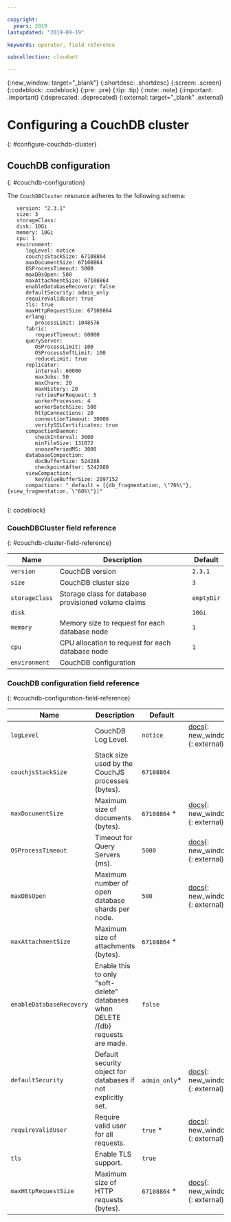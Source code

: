```yaml
---

copyright:
  years: 2019
lastupdated: "2019-09-19"

keywords: operator, field reference

subcollection: cloudant

---
```


{:new_window: target="_blank"}
{:shortdesc: .shortdesc}
{:screen: .screen}
{:codeblock: .codeblock}
{:pre: .pre}
{:tip: .tip}
{:note: .note}
{:important: .important}
{:deprecated: .deprecated}
{:external: target="_blank" .external}

<!-- Acrolinx: 2017-05-10 -->

# Configuring a CouchDB cluster
{: #configure-couchdb-cluster}

## CouchDB configuration
{: #couchdb-configuration}

The `CouchDBCluster` resource adheres to the following schema:

```
   version: "2.3.1"
   size: 3
   storageClass:
   disk: 10Gi
   memory: 10Gi
   cpu: 1
   environment:
      logLevel: notice
      couchjsStackSize: 67108864
      maxDocumentSize: 67108864
      OSProcessTimeout: 5000
      maxDBsOpen: 500
      maxAttachmentSize: 67108864
      enableDatabaseRecovery: false
      defaultSecurity: admin_only
      requireValidUser: true
      tls: true
      maxHttpRequestSize: 67108864
      erlang:
         processLimit: 1048576
      fabric:
         requestTimeout: 60000
      queryServer:
         OSProcessLimit: 100
         OSProcessSoftLimit: 100
         reduceLimit: true
      replicator:
         interval: 60000
         maxJobs: 50
         maxChurn: 20
         maxHistory: 20
         retriesPerRequest: 5
         workerProcesses: 4
         workerBatchSize: 500
         httpConnections: 20
         connectionTimeout: 30000
         verifySSLCertificates: true
      compactionDaemon:
         checkInterval: 3600
         minFileSize: 131072
         snoozePeriodMS: 3000
      databaseCompaction:
         docBufferSize: 524288
         checkpointAfter: 5242880
      viewCompaction:
         keyValueBufferSize: 2097152
      compactions: "_default = [{db_fragmentation, \"70%\"}, {view_fragmentation, \"60%\"}]"
         
```
{: codeblock}

### CouchDBCluster field reference
{: #couchdb-cluster-field-reference}

| Name           | Description                                          | Default    |
|----------------|------------------------------------------------------|------------|
| `version`      | CouchDB version                                      | `2.3.1`    |
| `size`         | CouchDB cluster size                                 | `3`        |
| `storageClass` | Storage class for database provisioned volume claims | `emptyDir` |
| `disk`         |                                                      | `10Gi`     |
| `memory`       | Memory size to request for each database node        | `1`        |
| `cpu`          | CPU allocation to request for each database node     | `1`        |
| `environment`  | CouchDB configuration                                |            |


### CouchDB configuration field reference
{: #couchdb-configuration-field-reference}

| Name           | Description                                          | Default    |           |
|----------------|------------------------------------------------------|------------|-----------|
| `logLevel`                           | CouchDB Log Level.                                                                                                                                                                                                                                                  | `notice`      | [docs](https://docs.couchdb.org/en/stable/config/logging.html#log/level){: new_window}{: external}                                       |
| `couchjsStackSize`                   | Stack size used by the CouchJS processes (bytes).                                                                                                                                                                                                                   | `67108864`    |                                                                                                        |
| `maxDocumentSize`                    | Maximum size of documents (bytes).                                                                                                                                                                                                                                  | `67108864` *  | [docs](https://docs.couchdb.org/en/stable/config/couchdb.html#couchdb/max_document_size){: new_window}{: external}                        |
| `OSProcessTimeout`                   | Timeout for Query Servers (ms).                                                                                                                                                                                                                                     | `5000`        | [docs](https://docs.couchdb.org/en/stable/config/couchdb.html#couchdb/os_process_timeout){: new_window}{: external}                       |
| `maxDBsOpen`                         | Maximum number of open database shards per node.                                                                                                                                                                                                                          | `500`         | [docs](https://docs.couchdb.org/en/stable/config/couchdb.html#couchdb/max_dbs_open){: new_window}{: external}                             |
| `maxAttachmentSize`                  | Maximum size of attachments (bytes).                                                                                                                                                                                                                                | `67108864` *  |                                                                                                        |
| `enableDatabaseRecovery`             | Enable this to only "soft-delete" databases when DELETE /{db} requests are made.                                                                                                                                                                                    | `false`       |                                                                                                        |
| `defaultSecurity`                    | Default security object for databases if not explicitly set.                                                                                                                                                                                                        | `admin_only`* | [docs](https://docs.couchdb.org/en/stable/config/couchdb.html#couchdb/default_security){: new_window}{: external}                         |
| `requireValidUser`                   | Require valid user for all requests.                                                                                                                                                                                                                                | `true` *      | [docs](https://docs.couchdb.org/en/stable/config/auth.html#chttpd/require_valid_user){: new_window}{: external}                           |
| `tls`                                | Enable TLS support.                                                                                                                                                                                                                                                 | `true`        |                                                                                                        |
| `maxHttpRequestSize`                 | Maximum size of HTTP requests (bytes).                                                                                                                                                                                                                              | `67108864` *  | [docs](https://docs.couchdb.org/en/stable/config/http.html#httpd/max_http_request_size){: new_window}{: external}                        
